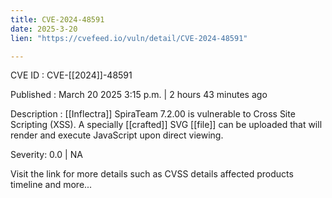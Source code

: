 ```yaml
---
title: CVE-2024-48591
date: 2025-3-20
lien: "https://cvefeed.io/vuln/detail/CVE-2024-48591"

---
```


CVE ID : CVE-[[2024]]-48591

Published :  March 20
2025
3:15 p.m. | 2 hours
43 minutes ago

Description : [[Inflectra]] SpiraTeam 7.2.00 is vulnerable to Cross Site Scripting (XSS). A specially [[crafted]] SVG [[file]] can be uploaded that will render and execute JavaScript upon direct viewing.

Severity: 0.0 | NA

Visit the link for more details
such as CVSS details
affected products
timeline
and more...
